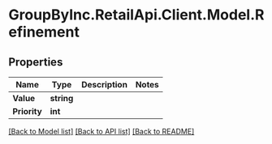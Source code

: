 # GroupByInc.RetailApi.Client.Model.Refinement

## Properties

Name | Type | Description | Notes
------------ | ------------- | ------------- | -------------
**Value** | **string** |  | 
**Priority** | **int** |  | 

[[Back to Model list]](../README.md#documentation-for-models) [[Back to API list]](../README.md#documentation-for-api-endpoints) [[Back to README]](../README.md)

